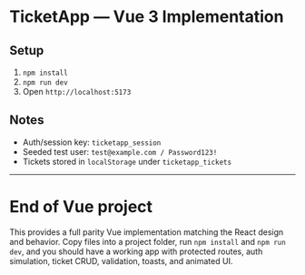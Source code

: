 # TicketApp — Vue 3 Implementation


## Setup
1. `npm install`
2. `npm run dev`
3. Open `http://localhost:5173`


## Notes
- Auth/session key: `ticketapp_session`
- Seeded test user: `test@example.com / Password123!`
- Tickets stored in `localStorage` under `ticketapp_tickets`


---


# End of Vue project


This provides a full parity Vue implementation matching the React design and behavior. Copy files into a project folder, run `npm install` and `npm run dev`, and you should have a working app with protected routes, auth simulation, ticket CRUD, validation, toasts, and animated UI.